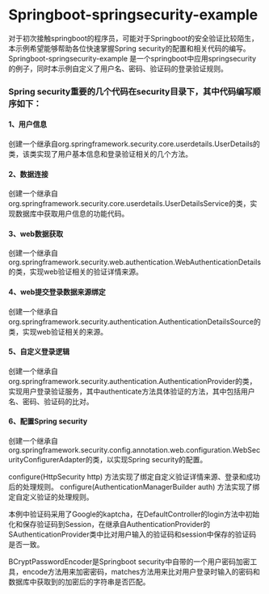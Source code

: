 # Springboot-springsecurity-example
对于初次接触springboot的程序员，可能对于Springboot的安全验证比较陌生，本示例希望能够帮助各位快速掌握Spring security的配置和相关代码的编写。
Springboot-springsecurity-example 是一个springboot中应用springsecurity的例子，同时本示例自定义了用户名、密码、验证码的登录验证规则。

### Spring security重要的几个代码在security目录下，其中代码编写顺序如下：
#### 1、用户信息
创建一个继承自org.springframework.security.core.userdetails.UserDetails的类，该类实现了用户基本信息和登录验证相关的几个方法。

#### 2、数据连接
创建一个继承自org.springframework.security.core.userdetails.UserDetailsService的类，实现数据库中获取用户信息的功能代码。

#### 3、web数据获取
创建一个继承自org.springframework.security.web.authentication.WebAuthenticationDetails的类，实现web验证相关的验证详情来源。

#### 4、web提交登录数据来源绑定
创建一个继承自org.springframework.security.authentication.AuthenticationDetailsSource的类，实现web验证相关的来源。

#### 5、自定义登录逻辑
创建一个继承自org.springframework.security.authentication.AuthenticationProvider的类，实现用户登录验证服务，其中authenticate方法具体验证的方法，其中包括用户名、密码、验证码的比对。

#### 6、配置Spring security
创建一个继承自org.springframework.security.config.annotation.web.configuration.WebSecurityConfigurerAdapter的类，以实现Spring security的配置。

configure(HttpSecurity http) 方法实现了绑定自定义验证详情来源、登录和成功后的处理规则。
configure(AuthenticationManagerBuilder auth) 方法实现了绑定自定义验证的处理规则。

本例中验证码采用了Google的kaptcha，在DefaultController的login方法中初始化和保存验证码到Session，在继承自AuthenticationProvider的SAuthenticationProvider类中比对用户输入的验证码和session中保存的验证码是否一致。

BCryptPasswordEncoder是Springboot security中自带的一个用户密码加密工具，encode方法用来加密密码，matches方法用来比对用户登录时输入的密码和数据库中获取到的加密后的字符串是否匹配。
